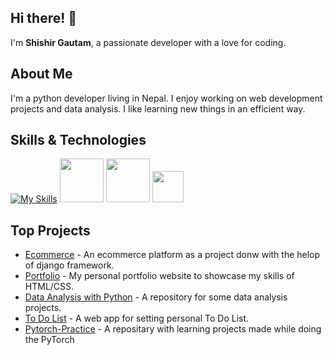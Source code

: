 ## Hi there! 👋

I'm **Shishir Gautam**, a passionate developer with a love for coding.

## About Me

I'm a python developer living in Nepal. I enjoy working on web development projects and data analysis.
I like learning new things in an efficient way.

## Skills & Technologies

[![My Skills](https://skillicons.dev/icons?i=html,css,django,mysql,vscode,pytorch&perline=8)](https://skillicons.dev)
<img src="https://upload.wikimedia.org/wikipedia/commons/3/31/NumPy_logo_2020.svg" width="70">
<img src="https://upload.wikimedia.org/wikipedia/commons/e/ed/Pandas_logo.svg" width="70">
<img src="https://upload.wikimedia.org/wikipedia/commons/8/84/Matplotlib_icon.svg" width="50">


## Top Projects

- [Ecommerce](https://github.com/ShishirGTM32/WatchHouse) - An ecommerce platform as a project donw with the helop of django framework.
- [Portfolio](https://github.com/ShishirGTM32/Portfolio) - My personal portfolio website to showcase my skills of HTML/CSS.
- [Data Analysis with Python](https://github.com/ShishirGTM32/Data-Analaysis-w-Python) - A repository for some data analysis projects.
- [To Do List](https://github.com/ShishirGTM32/ToDoList) - A web app for setting personal To Do List.
- [Pytorch-Practice](https://github.com/ShishirGTM32/Pytorch-Practice) - A repositary with learning projects made while doing the PyTorch
